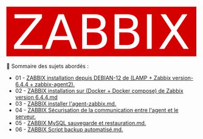 ![zabbix-logo](./images/zabbix-logo.png)

👋 Sommaire des sujets abordés :

- 01 - [ZABBIX installation depuis DEBIAN-12 de (LAMP + Zabbix version-6.4.4 + zabbix-agent2).](ZABBIX-installation-depuis-DEBIAN-12-LAMP-Zabbix-version-6.4.4-zabbix-agent2.md)
- 02 - [ZABBIX installation sur (Docker + Docker compose) de Zabbix version 6.4.4.md](ZABBIX-installation-version-6.4.4-depuis-Docker-compse.md)
- 03 - [ZABBIX installer l'agent-zabbix.md.](ZABBIX-installer-l-agent-zabbix.md)
- 04 - [ZABBIX Sécurisation de la communication entre l'agent et le serveur.](ZABBIX-Sécurisation-de-la-communication-entre-l-agent-et-le-serveur.md)
- 05 - [ZABBIX MySQL sauvegarde et restauration.md.](ZABBIX-MySQL-sauvegarde-restauration.md)
- 06 - [ZABBIX Script backup automatisé.md.](ZABBIX-Script-backup-automatisé.md)


